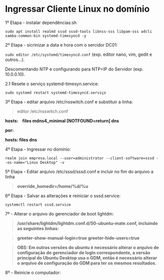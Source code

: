 # Ingressar Cliente Linux no domínio

1º Etapa - instalar dependências:sh

`sudo apt install realmd sssd sssd-tools libnss-sss libpam-sss adcli samba-common-bin systemd-timesyncd -y`

2º Etapa - sicrinizar a data e hora com o sercidor DC01:

`sudo editor /etc/systemd/timesyncd.conf` (exp. editor nano, vim, gedit e outros...).

Descomentando NTP e configurando para NTP=IP do Servidor (exp. 10.0.0.10).

2.1 Resete o serviço systemd-timesyn.service:

`sudo systemd restart systemd-timesyncd.serviço`

3º Etapa - editar arquivo /etc/nsswitch.conf e substituir a linha:

> editor /etc/nsswitch.conf

**hosts: &ensp; files mdns4_minimal [NOTFOUND=return] dns**

**por:**

**hosts: files dns**

4º Etapa - Ingressar no domínio:

`realm join empresa.local --user=administrator --client-software=sssd --os-name="Linux Desktop" -v`

5º Etapa - Editar arquivo /etc/sssd/sssd.conf e incluir no fim do arquivo a linha

> **override_homedir=/home/%d/%u**

6º Etapa - Salvar as alterações e reiniciar o sssd.service:

`systemctl restart sssd.service`

7º - Alterar o arquivo do gerenciador de boot lightdm:
> **/usr/share/lightdm/lightdm.conf.d/50-ubuntu-mate.conf, incluindo as seguintes linhas:**

> **greeter-show-manual-login=true**
> **greeter-hide-users=true**

> **OBS: Em outras versões do ubuntu é necessário alterar o arquivo de configuração do gerenciador de login correspondente, a versão principal do Ubuntu Desktop usa o GDM, então é necessário alterar o arquivo de configuração do GDM para ter os mesmos resultados.**

8º - Reinicie o computador:
